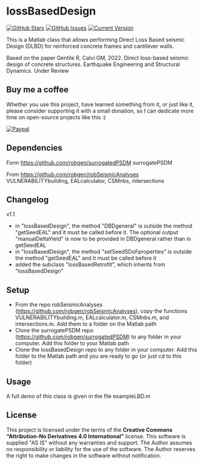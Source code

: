 lossBasedDesign
============
[![GitHub Stars](https://img.shields.io/github/stars/robgen/lossBasedDesign.svg)](https://github.com/robgen/lossBasedDesign/stargazers) [![GitHub Issues](https://img.shields.io/github/issues/robgen/lossBasedDesign.svg)](https://github.com/robgen/lossBasedDesign/issues) [![Current Version](https://img.shields.io/badge/version-1.0.0-green.svg)](https://github.com/robgen/lossBasedDesign)

This is a Matlab class that allows performing Direct Loss Based seismic Design (DLBD) for reinforced concrete frames and cantilever walls.

Based on the paper
Gentile R, Calvi GM, 2022. Direct loss-based seismic design of concrete structures. Earthquake Engineering and Structural Dynamics. Under Review

## Buy me a coffee
Whether you use this project, have learned something from it, or just like it, please consider supporting it with a small donation, so I can dedicate more time on open-source projects like this :)

<a href="http://paypal.me/robgen" target="_blank"><img src="https://www.paypalobjects.com/webstatic/mktg/logo/pp_cc_mark_74x46.jpg" alt="Paypal" style="height: auto !important;width: auto !important;" ></a>

## Dependencies
Form https://github.com/robgen/surrogatedPSDM
surrogatePSDM

From https://github.com/robgen/robSeismicAnalyses
VULNERABILITYbuilding, EALcalculator, CSMnbs, intersections

## Changelog

v1.1
- in "lossBasedDesign", the method "DBDgeneral" is outside the method "getSeedEAL" and it must be called before it. The optional output "manualDeltaYield" is now to be provided in DBDgeneral rather than in getSeedEAL
- in "lossBasedDesign", the method "setSeedSDoFproperties" is outside the method "getSeedEAL" and it must be called before it
- added the subclass "lossBasedRetrofit", which inherits from "lossBasedDesign"

## Setup
- From the repo robSeismicAnalyses (https://github.com/robgen/robSeismicAnalyses), copy the functions VULNERABILITYbuilding.m, EALcalculator.m, CSMnbs.m, and intersections.m. Add them to a folder on the Matlab path
- Clone the surrogatePSDM repo (https://github.com/robgen/surrogatedPSDM) to any folder in your computer. Add this folder to your Matlab path
- Clone the lossBasedDesign repo to any folder in your computer. Add this folder to the Matlab path and you are ready to go (or just cd to this folder)

## Usage
A full demo of this class is given in the file exampleLBD.m

## License
This project is licensed under the terms of the **Creative Commons “Attribution-No Derivatives 4.0 International”** license. This software is supplied "AS IS" without any warranties and support. The Author assumes no responsibility or liability for the use of the software. The Author reserves the right to make changes in the software without notification.
